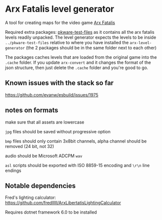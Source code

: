 # Arx Fatalis level generator

A tool for creating maps for the video game [Arx Fatalis](https://en.wikipedia.org/wiki/Arx_Fatalis)

Required extra packages: [pkware-test-files](https://github.com/arx-tools/pkware-test-files)
as it contains all the arx fatalis levels readily unpacked. The level generator expects the levels to be
inside `../pkware-test-files` relative to where you have installed the `arx-level-generator` (the 2 packages
should be in the same folder next to each other)

The packages caches levels that are loaded from the original game into the `.cache` folder. If you update
`arx-convert` and it changes the format of the json structure, then just delete the `.cache` folder and you're
good to go.

## Known issues with the stack so far

https://github.com/evanw/esbuild/issues/1975

## notes on formats

make sure that all assets are lowercase

`jpg` files should be saved without progressive option

`bmp` files should only contain 3x8bit channels, alpha channel should be removed (24 bit, not 32)

audio should be Microsoft ADCPM `wav`

`asl` scripts should be exported with ISO 8859-15 encoding and `\r\n` line endings

## Notable dependencies

Fred's lighting calculator: https://github.com/fredlllll/ArxLibertatisLightingCalculator

Requires dotnet framework 6.0 to be installed
